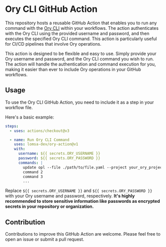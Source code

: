 # Ory CLI GitHub Action

This repository hosts a reusable GitHub Action that enables you to run any command with the [Ory CLI](https://www.ory.sh/cli/) within your workflows. The action authenticates with the Ory CLI using the provided username and password, and then executes the specified Ory CLI command. This action is particularly useful for CI/CD pipelines that involve Ory operations.

This action is designed to be flexible and easy to use. Simply provide your Ory username and password, and the Ory CLI command you wish to run. The action will handle the authentication and command execution for you, making it easier than ever to include Ory operations in your GitHub workflows.


## Usage
To use the Ory CLI GitHub Action, you need to include it as a step in your workflow file.

Here's a basic example:


```yaml
steps:
  - uses: actions/checkout@v3

  - name: Run Ory CLI Command
    uses: lomsa-dev/ory-action@v1
    with:
      username: ${{ secrets.ORY_USERNAME }}
      password: ${{ secrets.ORY_PASSWORD }}
      commands: |
        update opl --file ./path/to/file.yaml --project your_ory_project
        command 2
        command 3
        ...
```

Replace `${{ secrets.ORY_USERNAME }}` and `${{ secrets.ORY_PASSWORD }}` with your Ory username and password, respectively. **It's highly recommended to store sensitive information like passwords as encrypted secrets in your repository or organization.**

## Contribution
Contributions to improve this GitHub Action are welcome. Please feel free to open an issue or submit a pull request.